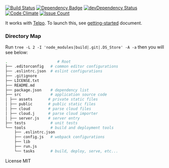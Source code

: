 [![Build Status](https://travis-ci.org/Beingbook/tp-parse.svg?branch=master)](https://travis-ci.org/Beingbook/tp-parse)
[![Dependency Badge](https://david-dm.org/Beingbook/tp-parse.svg?style=flat-square)](https://david-dm.org/Beingbook/tp-parse)
[![devDependency Status](https://david-dm.org/Beingbook/tp-parse/dev-status.svg?style=flat-square)](https://david-dm.org/Beingbook/tp-parse#info=devDependencies)
[![Code Climate](https://codeclimate.com/github/Beingbook/tp-parse/badges/gpa.svg)](https://codeclimate.com/github/Beingbook/tp-parse)
[![Issue Count](https://codeclimate.com/github/Beingbook/tp-parse/badges/issue_count.svg)](https://codeclimate.com/github/Beingbook/tp-parse)

It works with [Telpo](https://github.com/Beingbook/tp-app).
To launch this, see [getting-started](./docs/get-started.md) document.

### Directory Map

Run `tree -L 2 -I 'node_modules|build|.git|.DS_Store' -A -a` then you will see below:

```sh
.                      # Root
├── .editorconfig   # common editor configurations
├── .eslintrc.json  # eslint configurations
├── .gitignore
├── LICENSE.txt
├── README.md
├── package.json    # dependency list
├── src             # application source code
│ ├── assets       # private static files
│ ├── public       # public static files
│ ├── cloud        # parse cloud files
│ ├── cloud.j      # parse cloud importer
│ ├── server.js    # server entry
├── tests           # unit tests
└── tools           # build and deployment tools
    ├── .eslintrc.json
    ├── config.js   # webpack configurations
    ├── lib
    ├── run.js
    └── tasks       # build, deploy, serve, etc...
```

License MIT
